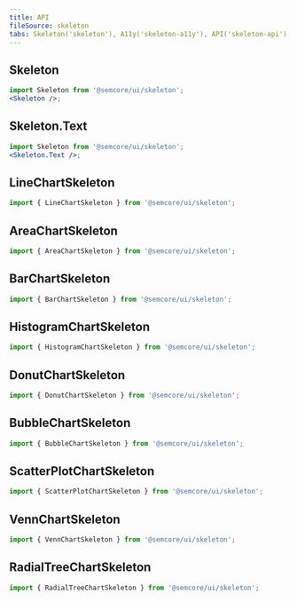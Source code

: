 ```yaml
---
title: API
fileSource: skeleton
tabs: Skeleton('skeleton'), A11y('skeleton-a11y'), API('skeleton-api'), Example('skeleton-code'), Changelog('skeleton-changelog')
---
```


## Skeleton

```jsx
import Skeleton from '@semcore/ui/skeleton';
<Skeleton />;
```

<script setup>
  import { data as types } from '../../../builder/typings/types.data.ts'
</script>

<TypesView type="SkeletonProps" :types={...types} />

## Skeleton.Text

```jsx
import Skeleton from '@semcore/ui/skeleton';
<Skeleton.Text />;
```

<TypesView type="SkeletonTextProps" :types={...types} />

## LineChartSkeleton

```jsx
import { LineChartSkeleton } from '@semcore/ui/skeleton';
```

<TypesView type="LineChartSkeletonProps" :types={...types} />

## AreaChartSkeleton

```jsx
import { AreaChartSkeleton } from '@semcore/ui/skeleton';
```

<TypesView type="AreaChartSkeletonProps" :types={...types} />

## BarChartSkeleton

```jsx
import { BarChartSkeleton } from '@semcore/ui/skeleton';
```

<TypesView type="BarChartSkeletonProps" :types={...types} />

## HistogramChartSkeleton

```jsx
import { HistogramChartSkeleton } from '@semcore/ui/skeleton';
```

<TypesView type="HistogramChartSkeletonProps" :types={...types} />

## DonutChartSkeleton

```jsx
import { DonutChartSkeleton } from '@semcore/ui/skeleton';
```

<TypesView type="DonutChartSkeletonProps" :types={...types} />

## BubbleChartSkeleton

```jsx
import { BubbleChartSkeleton } from '@semcore/ui/skeleton';
```

## ScatterPlotChartSkeleton

```jsx
import { ScatterPlotChartSkeleton } from '@semcore/ui/skeleton';
```

## VennChartSkeleton

```jsx
import { VennChartSkeleton } from '@semcore/ui/skeleton';
```

## RadialTreeChartSkeleton

```jsx
import { RadialTreeChartSkeleton } from '@semcore/ui/skeleton';
```
